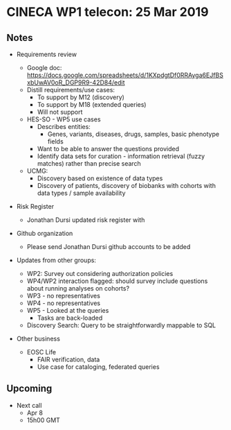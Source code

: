 # CINECA WP1 telecon: 25 Mar 2019

## Notes

* Requirements review
    - Google doc: https://docs.google.com/spreadsheets/d/1KXpdgtDf0RRAyga6EJfBSxbUwAV0oR_DGP9R9-42D84/edit
    - Distill requirements/use cases:
        - To support by M12 (discovery)
        - To support by M18 (extended queries)
        - Will not support
    - HES-SO - WP5 use cases
        - Describes entities:
            - Genes, variants, diseases, drugs, samples, basic phenotype fields
        - Want to be able to answer the questions provided
        - Identify data sets for curation - information retrieval (fuzzy matches) rather than precise search
    - UCMG:
        - Discovery based on existence of data types
        - Discovery of patients, discovery of biobanks with cohorts with data types / sample availability


* Risk Register
    - Jonathan Dursi updated risk register with 

* Github organization
    - Please send Jonathan Dursi github accounts to be added

* Updates from other groups:
    - WP2: Survey out considering authorization policies
    - WP4/WP2 interaction flagged: should survey include questions about running analyses on cohorts?
    - WP3 - no representatives
    - WP4 - no representatives
    - WP5 - Looked at the queries
        - Tasks are back-loaded 
    - Discovery Search: Query to be straightforwardly mappable to SQL

* Other business
    - EOSC Life
        - FAIR verification, data
        - Use case for cataloging, federated queries

## Upcoming

* Next call
    - Apr 8
    - 15h00 GMT
